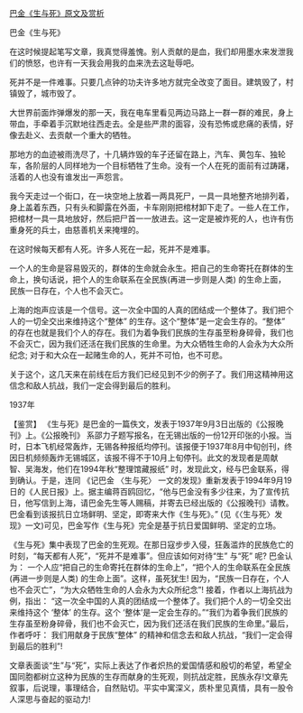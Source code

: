 [巴金《生与死》原文及赏析](https://www.vrrw.net/wx/10240.html)

巴金《生与死》

在这时候提起笔写文章，我真觉得羞愧。别人贡献的是血，我们却用墨水来发泄我们的愤怒，也许有一天我会用我的血来洗去这耻辱吧。

死并不是一件难事。只要几点钟的功夫许多地方就完全改变了面目。建筑毁了，村镇毁了，城市毁了。

大世界前面炸弹爆发的那一天，我在电车里看见两边马路上一群一群的难民，身上带血，手牵着手沉默地往西走去。全是些严肃的面容，没有恐怖或悲痛的表情，好像去赴义、去贡献一个重大的牺牲。

那地方的血迹被雨洗尽了，十几辆炸毁的车子还留在路上，汽车、黄包车、独轮车，各阶层的人同样地为一个目标牺牲了生命。没有一个人在死的面前有过踌躇，活着的人也没有谁发出一声怨言。

我今天走过一个街口，在一块空地上放着一两具死尸，一具一具地整齐地排列着，身上盖着东西，只有头和脚露在外面，卡车刚刚把棺材卸下走了。一些人在工作，把棺材一具一具地放好，然后把尸首一一放进去。这一定是被炸死的人，也许有伤重身死的兵士，由慈善机关来掩埋的。

在这时候每天都有人死。许多人死在一起，死并不是难事。

一个人的生命是容易毁灭的，群体的生命就会永生。把自己的生命寄托在群体的生命上，换句话说，把个人的生命联系在全民族(再进一步则是人类) 的生命上面，民族一日存在，个人也不会灭亡。

上海的炮声应该是一个信号。这一次全中国的人真的团结成一个整体了。我们把个人的一切全交出来维持这个“整体” 的生存。这个“整体”是一定会生存的。“整体” 的存在也就是我们个人的存在。我们为着争我们民族的生存虽至粉身碎骨，我们也不会灭亡，因为我们还活在我们民族的生命里。为大众牺牲生命的人会永为大众所纪念; 对于和大众在一起赌生命的人，死并不可怕，也不可悲。

关于这个，这几天来在前线在后方我们已经见到不少的例子了。我们用这精神用这信念和敌人抗战，我们一定会得到最后的胜利。



1937年

【鉴赏】 《生与死》是巴金的一篇佚文，发表于1937年9月3日出版的《公报晚刊》上。《公报晚刊》 系邵力子题写报名，在无锡出版的一份12开印张的小报。当时，日本飞机经常轰炸，无锡各种报纸均停刊。该报便于1937年8月中旬创刊，终因日机频频轰炸无锡城区，该报不得不于10月上旬停刊。此文的发现者是周献智、吴海发，他们在1994年秋“整理馆藏报纸” 时，发现此文，经与巴金联系，得到确认。于是，连同 《记巴金 〈生与死〉 一文的发现》重新发表于1994年9月19日的《人民日报》上。据主编蒋百鸥回忆，“他与巴金没有多少往来，为了宣传抗日，他写信到上海，请巴金先生等人赐稿，并寄去已经出版的《公报晚刊》请教。巴金看到该报抗日立场鲜明、坚定，即寄来大作《生与死》。” (见《〈生与死〉发现》一文)可见，巴金写作《生与死》完全是基于抗日爱国鲜明、坚定的立场。

《生与死》集中表现了巴金的生死观。在那日寇步步入侵，狂轰滥炸的民族危亡的时刻，“每天都有人死”，“死并不是难事”。但应该如何对待“生” 与“死” 呢? 巴金认为： 一个人应“把自己的生命寄托在群体的生命上”，“把个人的生命联系在全民族 (再进一步则是人类) 的生命上面”。这样，虽死犹生! 因为，“民族一日存在，个人也不会灭亡”，“为大众牺牲生命的人会永为大众所纪念”! 接着，作者以上海抗战为例，指出： “这一次全中国的人真的团结成一个整体了。我们把个人的一切全交出来维持这个 ‘整体’ 的生存。这个 ‘整体’是一定会生存的。”“我们为着争我们民族的生存虽至粉身碎骨，我们也不会灭亡，因为我们还活在我们民族的生命里。”最后，作者呼吁： 我们用献身于民族“整体” 的精神和信念去和敌人抗战，“我们一定会得到最后的胜利”!

文章表面谈“生”与“死”，实际上表达了作者炽热的爱国情感和殷切的希望，希望全国同胞都树立这种为民族的生存而献身的生死观，则抗战定胜，民族永存!文章先叙事，后说理，事理结合，自然贴切。平实中寓深义，质朴里见真情，具有一股令人深思与奋起的驱动力!

